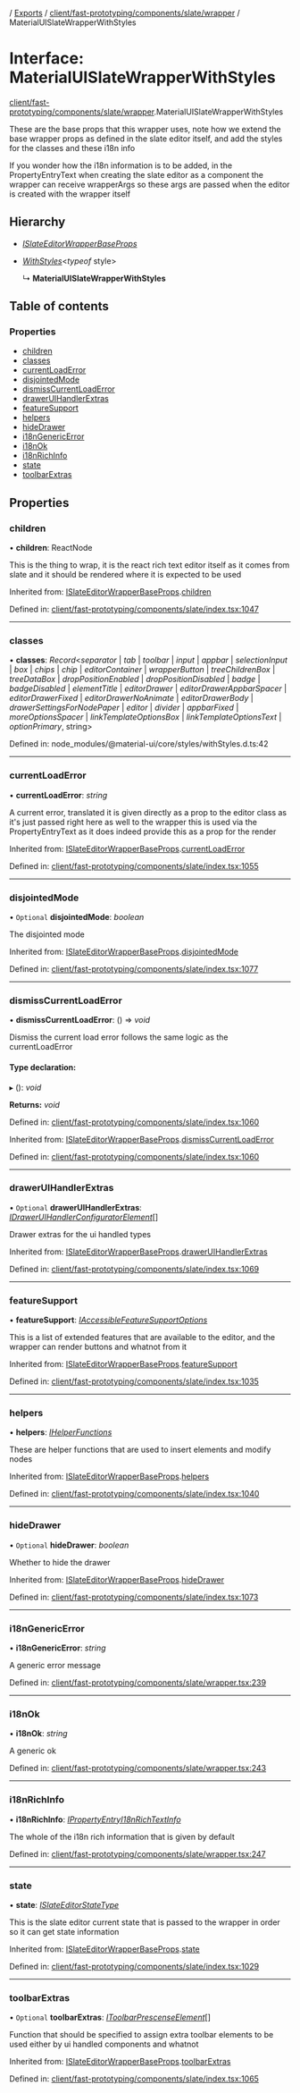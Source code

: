 [](../README.md) / [Exports](../modules.md) / [client/fast-prototyping/components/slate/wrapper](../modules/client_fast_prototyping_components_slate_wrapper.md) / MaterialUISlateWrapperWithStyles

# Interface: MaterialUISlateWrapperWithStyles

[client/fast-prototyping/components/slate/wrapper](../modules/client_fast_prototyping_components_slate_wrapper.md).MaterialUISlateWrapperWithStyles

These are the base props that this wrapper uses, note how we extend the base wrapper props as defined
in the slate editor itself, and add the styles for the classes and these i18n info

If you wonder how the i18n information is to be added, in the PropertyEntryText when creating
the slate editor as a component the wrapper can receive wrapperArgs so these args are passed
when the editor is created with the wrapper itself

## Hierarchy

* [*ISlateEditorWrapperBaseProps*](client_fast_prototyping_components_slate.islateeditorwrapperbaseprops.md)

* [*WithStyles*](../modules/client_fast_prototyping_mui_core.md#withstyles)<*typeof* style\>

  ↳ **MaterialUISlateWrapperWithStyles**

## Table of contents

### Properties

- [children](client_fast_prototyping_components_slate_wrapper.materialuislatewrapperwithstyles.md#children)
- [classes](client_fast_prototyping_components_slate_wrapper.materialuislatewrapperwithstyles.md#classes)
- [currentLoadError](client_fast_prototyping_components_slate_wrapper.materialuislatewrapperwithstyles.md#currentloaderror)
- [disjointedMode](client_fast_prototyping_components_slate_wrapper.materialuislatewrapperwithstyles.md#disjointedmode)
- [dismissCurrentLoadError](client_fast_prototyping_components_slate_wrapper.materialuislatewrapperwithstyles.md#dismisscurrentloaderror)
- [drawerUIHandlerExtras](client_fast_prototyping_components_slate_wrapper.materialuislatewrapperwithstyles.md#draweruihandlerextras)
- [featureSupport](client_fast_prototyping_components_slate_wrapper.materialuislatewrapperwithstyles.md#featuresupport)
- [helpers](client_fast_prototyping_components_slate_wrapper.materialuislatewrapperwithstyles.md#helpers)
- [hideDrawer](client_fast_prototyping_components_slate_wrapper.materialuislatewrapperwithstyles.md#hidedrawer)
- [i18nGenericError](client_fast_prototyping_components_slate_wrapper.materialuislatewrapperwithstyles.md#i18ngenericerror)
- [i18nOk](client_fast_prototyping_components_slate_wrapper.materialuislatewrapperwithstyles.md#i18nok)
- [i18nRichInfo](client_fast_prototyping_components_slate_wrapper.materialuislatewrapperwithstyles.md#i18nrichinfo)
- [state](client_fast_prototyping_components_slate_wrapper.materialuislatewrapperwithstyles.md#state)
- [toolbarExtras](client_fast_prototyping_components_slate_wrapper.materialuislatewrapperwithstyles.md#toolbarextras)

## Properties

### children

• **children**: ReactNode

This is the thing to wrap, it is the react
rich text editor itself as it comes from slate
and it should be rendered
where it is expected to be used

Inherited from: [ISlateEditorWrapperBaseProps](client_fast_prototyping_components_slate.islateeditorwrapperbaseprops.md).[children](client_fast_prototyping_components_slate.islateeditorwrapperbaseprops.md#children)

Defined in: [client/fast-prototyping/components/slate/index.tsx:1047](https://github.com/onzag/itemize/blob/11a98dec/client/fast-prototyping/components/slate/index.tsx#L1047)

___

### classes

• **classes**: *Record*<*separator* \| *tab* \| *toolbar* \| *input* \| *appbar* \| *selectionInput* \| *box* \| *chips* \| *chip* \| *editorContainer* \| *wrapperButton* \| *treeChildrenBox* \| *treeDataBox* \| *dropPositionEnabled* \| *dropPositionDisabled* \| *badge* \| *badgeDisabled* \| *elementTitle* \| *editorDrawer* \| *editorDrawerAppbarSpacer* \| *editorDrawerFixed* \| *editorDrawerNoAnimate* \| *editorDrawerBody* \| *drawerSettingsForNodePaper* \| *editor* \| *divider* \| *appbarFixed* \| *moreOptionsSpacer* \| *linkTemplateOptionsBox* \| *linkTemplateOptionsText* \| *optionPrimary*, string\>

Defined in: node_modules/@material-ui/core/styles/withStyles.d.ts:42

___

### currentLoadError

• **currentLoadError**: *string*

A current error, translated
it is given directly as a prop to the editor class
as it's just passed right here as well to the wrapper
this is used via the PropertyEntryText as it does
indeed provide this as a prop for the render

Inherited from: [ISlateEditorWrapperBaseProps](client_fast_prototyping_components_slate.islateeditorwrapperbaseprops.md).[currentLoadError](client_fast_prototyping_components_slate.islateeditorwrapperbaseprops.md#currentloaderror)

Defined in: [client/fast-prototyping/components/slate/index.tsx:1055](https://github.com/onzag/itemize/blob/11a98dec/client/fast-prototyping/components/slate/index.tsx#L1055)

___

### disjointedMode

• `Optional` **disjointedMode**: *boolean*

The disjointed mode

Inherited from: [ISlateEditorWrapperBaseProps](client_fast_prototyping_components_slate.islateeditorwrapperbaseprops.md).[disjointedMode](client_fast_prototyping_components_slate.islateeditorwrapperbaseprops.md#disjointedmode)

Defined in: [client/fast-prototyping/components/slate/index.tsx:1077](https://github.com/onzag/itemize/blob/11a98dec/client/fast-prototyping/components/slate/index.tsx#L1077)

___

### dismissCurrentLoadError

• **dismissCurrentLoadError**: () => *void*

Dismiss the current load error follows the same logic
as the currentLoadError

#### Type declaration:

▸ (): *void*

**Returns:** *void*

Defined in: [client/fast-prototyping/components/slate/index.tsx:1060](https://github.com/onzag/itemize/blob/11a98dec/client/fast-prototyping/components/slate/index.tsx#L1060)

Inherited from: [ISlateEditorWrapperBaseProps](client_fast_prototyping_components_slate.islateeditorwrapperbaseprops.md).[dismissCurrentLoadError](client_fast_prototyping_components_slate.islateeditorwrapperbaseprops.md#dismisscurrentloaderror)

Defined in: [client/fast-prototyping/components/slate/index.tsx:1060](https://github.com/onzag/itemize/blob/11a98dec/client/fast-prototyping/components/slate/index.tsx#L1060)

___

### drawerUIHandlerExtras

• `Optional` **drawerUIHandlerExtras**: [*IDrawerUIHandlerConfiguratorElement*](client_fast_prototyping_components_slate.idraweruihandlerconfiguratorelement.md)[]

Drawer extras for the ui handled types

Inherited from: [ISlateEditorWrapperBaseProps](client_fast_prototyping_components_slate.islateeditorwrapperbaseprops.md).[drawerUIHandlerExtras](client_fast_prototyping_components_slate.islateeditorwrapperbaseprops.md#draweruihandlerextras)

Defined in: [client/fast-prototyping/components/slate/index.tsx:1069](https://github.com/onzag/itemize/blob/11a98dec/client/fast-prototyping/components/slate/index.tsx#L1069)

___

### featureSupport

• **featureSupport**: [*IAccessibleFeatureSupportOptions*](client_fast_prototyping_components_slate.iaccessiblefeaturesupportoptions.md)

This is a list of extended features that are available
to the editor, and the wrapper can render buttons
and whatnot from it

Inherited from: [ISlateEditorWrapperBaseProps](client_fast_prototyping_components_slate.islateeditorwrapperbaseprops.md).[featureSupport](client_fast_prototyping_components_slate.islateeditorwrapperbaseprops.md#featuresupport)

Defined in: [client/fast-prototyping/components/slate/index.tsx:1035](https://github.com/onzag/itemize/blob/11a98dec/client/fast-prototyping/components/slate/index.tsx#L1035)

___

### helpers

• **helpers**: [*IHelperFunctions*](client_fast_prototyping_components_slate.ihelperfunctions.md)

These are helper functions that are used to insert elements
and modify nodes

Inherited from: [ISlateEditorWrapperBaseProps](client_fast_prototyping_components_slate.islateeditorwrapperbaseprops.md).[helpers](client_fast_prototyping_components_slate.islateeditorwrapperbaseprops.md#helpers)

Defined in: [client/fast-prototyping/components/slate/index.tsx:1040](https://github.com/onzag/itemize/blob/11a98dec/client/fast-prototyping/components/slate/index.tsx#L1040)

___

### hideDrawer

• `Optional` **hideDrawer**: *boolean*

Whether to hide the drawer

Inherited from: [ISlateEditorWrapperBaseProps](client_fast_prototyping_components_slate.islateeditorwrapperbaseprops.md).[hideDrawer](client_fast_prototyping_components_slate.islateeditorwrapperbaseprops.md#hidedrawer)

Defined in: [client/fast-prototyping/components/slate/index.tsx:1073](https://github.com/onzag/itemize/blob/11a98dec/client/fast-prototyping/components/slate/index.tsx#L1073)

___

### i18nGenericError

• **i18nGenericError**: *string*

A generic error message

Defined in: [client/fast-prototyping/components/slate/wrapper.tsx:239](https://github.com/onzag/itemize/blob/11a98dec/client/fast-prototyping/components/slate/wrapper.tsx#L239)

___

### i18nOk

• **i18nOk**: *string*

A generic ok

Defined in: [client/fast-prototyping/components/slate/wrapper.tsx:243](https://github.com/onzag/itemize/blob/11a98dec/client/fast-prototyping/components/slate/wrapper.tsx#L243)

___

### i18nRichInfo

• **i18nRichInfo**: [*IPropertyEntryI18nRichTextInfo*](client_internal_components_propertyentry_propertyentrytext.ipropertyentryi18nrichtextinfo.md)

The whole of the i18n rich information that is given by default

Defined in: [client/fast-prototyping/components/slate/wrapper.tsx:247](https://github.com/onzag/itemize/blob/11a98dec/client/fast-prototyping/components/slate/wrapper.tsx#L247)

___

### state

• **state**: [*ISlateEditorStateType*](client_fast_prototyping_components_slate.islateeditorstatetype.md)

This is the slate editor current state
that is passed to the wrapper in order
so it can get state information

Inherited from: [ISlateEditorWrapperBaseProps](client_fast_prototyping_components_slate.islateeditorwrapperbaseprops.md).[state](client_fast_prototyping_components_slate.islateeditorwrapperbaseprops.md#state)

Defined in: [client/fast-prototyping/components/slate/index.tsx:1029](https://github.com/onzag/itemize/blob/11a98dec/client/fast-prototyping/components/slate/index.tsx#L1029)

___

### toolbarExtras

• `Optional` **toolbarExtras**: [*IToolbarPrescenseElement*](client_fast_prototyping_components_slate.itoolbarprescenseelement.md)[]

Function that should be specified to assign extra toolbar elements
to be used either by ui handled components and whatnot

Inherited from: [ISlateEditorWrapperBaseProps](client_fast_prototyping_components_slate.islateeditorwrapperbaseprops.md).[toolbarExtras](client_fast_prototyping_components_slate.islateeditorwrapperbaseprops.md#toolbarextras)

Defined in: [client/fast-prototyping/components/slate/index.tsx:1065](https://github.com/onzag/itemize/blob/11a98dec/client/fast-prototyping/components/slate/index.tsx#L1065)
